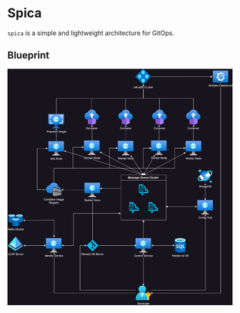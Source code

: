 # Spica

`spica` is a simple and lightweight architecture for GitOps.

## Blueprint

![Spica Blueprint](./blueprint.jpg)
